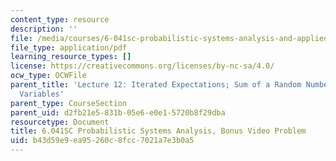 ```yaml
---
content_type: resource
description: ''
file: /media/courses/6-041sc-probabilistic-systems-analysis-and-applied-probability-fall-2013/b43d59e9ea95260c8fcc7021a7e3b0a5_MIT6_041SCF13_Lec12BonVid.pdf
file_type: application/pdf
learning_resource_types: []
license: https://creativecommons.org/licenses/by-nc-sa/4.0/
ocw_type: OCWFile
parent_title: 'Lecture 12: Iterated Expectations; Sum of a Random Number of Random
  Variables'
parent_type: CourseSection
parent_uid: d2fb21e5-831b-05e6-e0e1-5720b8f29dba
resourcetype: Document
title: 6.041SC Probabilistic Systems Analysis, Bonus Video Problem
uid: b43d59e9-ea95-260c-8fcc-7021a7e3b0a5
---
```

